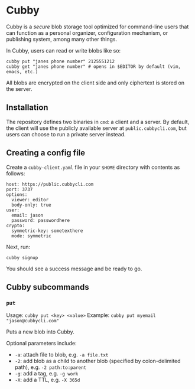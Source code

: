 # Cubby
Cubby is a _secure_ blob storage tool optimized for command-line users that can function as a personal organizer, configuration mechanism, or publishing system, among many other things.

In Cubby, users can read or write blobs like so:

```
cubby put "janes phone number" 2125551212 
cubby get "janes phone number" # opens in $EDITOR by default (vim, emacs, etc.)
```

All blobs are encrypted on the client side and only ciphertext is stored on the server.

## Installation
The repository defines two binaries in `cmd`: a client and a server. By default, the client will use the publicly available server at `public.cubbycli.com`, but users can choose to run a private server instead.

## Creating a config file
Create a `cubby-client.yaml` file in your `$HOME` directory with contents as follows:

```
host: https://public.cubbycli.com
port: 3737
options:
  viewer: editor
  body-only: true
user:
  email: jason
  password: passwordhere 
crypto:
  symmetric-key: sometexthere 
  mode: symmetric
```

Next, run:

```
cubby signup
```

You should see a success message and be ready to go.

## Cubby subcommands

### `put`

Usage: `cubby put <key> <value>`
Example: `cubby put myemail "jason@cubbycli.com"`

Puts a new blob into Cubby.

Optional parameters include:
- `-a`: attach file to blob, e.g. `-a file.txt`
- `-2`: add blob as a child to another blob (specified by colon-delimited path), e.g. `-2 path:to:parent`
- `-g`: add a tag, e.g. `-g work`
- `-X`: add a TTL, e.g. `-X 365d`

